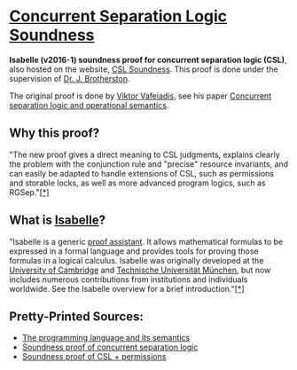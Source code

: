 # [Concurrent Separation Logic Soundness](https://people.mpi-sws.org/~viktor/cslsound/)
**Isabelle (v2016-1) soundness proof for concurrent separation logic (CSL)**, also hosted on the website, [CSL Soundness](https://people.mpi-sws.org/~viktor/cslsound/). This proof is done under the supervision of [Dr. J. Brotherston](http://www0.cs.ucl.ac.uk/staff/J.Brotherston/).

The original proof is done by [Viktor Vafeiadis](https://people.mpi-sws.org/~viktor/), see his paper [Concurrent separation logic and operational semantics](https://people.mpi-sws.org/~viktor/papers/mfps2011-cslsound.pdf). 

## Why this proof?
"The new proof gives a direct meaning to CSL judgments, explains clearly the problem with the conjunction rule and "precise" resource invariants, and can easily be adapted to handle extensions of CSL, such as permissions and storable locks, as well as more advanced program logics, such as RGSep."[[*]](https://people.mpi-sws.org/~viktor/cslsound/)

## What is [Isabelle](http://isabelle.in.tum.de)?
"Isabelle is a generic [proof assistant](https://en.wikipedia.org/wiki/Proof_assistant). It allows mathematical formulas to be expressed in a formal language and provides tools for proving those formulas in a logical calculus. Isabelle was originally developed at the [University of Cambridge](https://www.cl.cam.ac.uk/research/hvg/Isabelle/Cambridge/) and [Technische Universität München](https://www21.in.tum.de), but now includes numerous contributions from institutions and individuals worldwide. See the Isabelle overview for a brief introduction."[[*]](http://isabelle.in.tum.de)

## Pretty-Printed Sources:
- [The programming language and its semantics](https://people.mpi-sws.org/~viktor/cslsound/Lang.html)
- [Soundness proof of concurrent separation logic](https://people.mpi-sws.org/~viktor/cslsound/CSLsound.html)
- [Soundness proof of CSL + permissions](https://people.mpi-sws.org/~viktor/cslsound/Perm.html)
